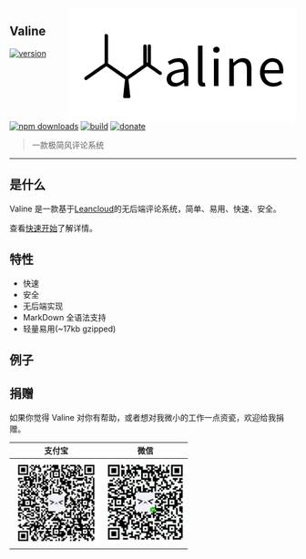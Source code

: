 <img src='./assets/logo.opacity.png' align="right" />

## Valine

[![version](https://img.shields.io/github/release/xCss/Valine.svg?style=flat-square)](https://github.com/xCss/Valine/releases) [![npm downloads](https://img.shields.io/npm/dt/valine.svg?style=flat-square)](https://www.npmjs.com/package/valine) [![build](https://img.shields.io/circleci/project/github/xCss/Valine/master.svg?style=flat-square)](https://circleci.com/gh/xCss/Valine) [![donate](https://img.shields.io/badge/$-donate-ff69b4.svg?maxAge=2592000&style=flat-square)](#donate)  

> 一款极简风评论系统

-------------------------------

## 是什么

Valine 是一款基于[Leancloud](http://leancloud.cn)的无后端评论系统，简单、易用、快速、安全。

查看[快速开始](quickstart.md)了解详情。

## 特性
- 快速
- 安全
- 无后端实现
- MarkDown 全语法支持
- 轻量易用(~17kb gzipped)

## 例子

## 捐赠

如果你觉得 Valine 对你有帮助，或者想对我微小的工作一点资瓷，欢迎给我捐赠。

| 支付宝 | 微信 | 
| :------: | :------: | 
| <img width="150" src="./assets/alipay.png"> | <img width="135" src="./assets/wechat.png"> |